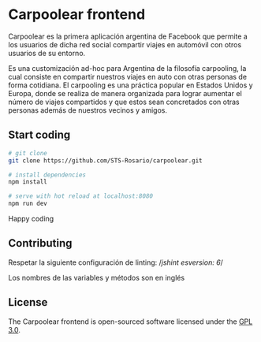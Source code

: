 # Carpoolear frontend

Carpoolear es la primera aplicación argentina de Facebook que permite a los usuarios de dicha red social compartir viajes en automóvil con otros usuarios de su entorno.

Es una customización ad-hoc para Argentina de la filosofía carpooling, la cual consiste en compartir nuestros viajes en auto con otras personas de forma cotidiana. El carpooling es una práctica popular en Estados Unidos y Europa, donde se realiza de manera organizada para lograr aumentar el número de viajes compartidos y que estos sean concretados con otras personas además de nuestros vecinos y amigos.

## Start coding


``` bash
# git clone
git clone https://github.com/STS-Rosario/carpoolear.git

# install dependencies
npm install

# serve with hot reload at localhost:8080
npm run dev

```

Happy coding

## Contributing

Respetar la siguiente configuración de linting: /*jshint esversion: 6*/

Los nombres de las variables y métodos son en inglés


## License

The Carpoolear frontend is open-sourced software licensed under the [GPL 3.0](https://github.com/STS-Rosario/carpoolear_backend/blob/master/LICENSE).
